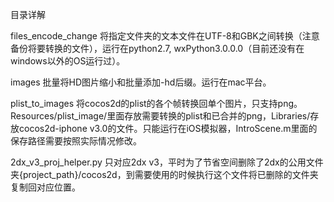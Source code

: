 目录详解

files_encode_change 将指定文件夹的文本文件在UTF-8和GBK之间转换（注意备份将要转换的文件），运行在python2.7, wxPython3.0.0.0（目前还没有在windows以外的OS运行过）。

images 批量将HD图片缩小和批量添加-hd后缀。运行在mac平台。

plist_to_images 将cocos2d的plist的各个帧转换回单个图片，只支持png。Resources/plist_image/里面存放需要转换的plist和已合并的png，Libraries/存放cocos2d-iphone v3.0的文件。只能运行在iOS模拟器，IntroScene.m里面的保存路径需要按照实际情况修改。

2dx_v3_proj_helper.py 只对应2dx v3，平时为了节省空间删除了2dx的公用文件夹{project_path}/cocos2d，到需要使用的时候执行这个文件将已删除的文件夹复制回对应位置。

